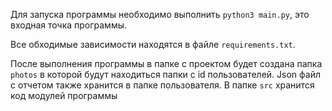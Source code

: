 Для запуска программы необходимо выполнить `python3 main.py`, это входная точка программы.

Все обходимые зависимости находятся в файле `requirements.txt`.

После выполнения программы в папке с проектом будет создана папка `photos`
в которой будут находиться папки с id пользователей. 
Json файл с отчетом также хранится в папке пользователя.
В папке `src` хранится код модулей программы

